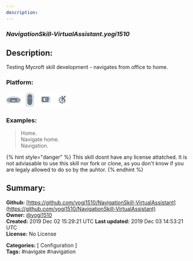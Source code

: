 ```yaml
---
description: 
---
```


### _NavigationSkill-VirtualAssistant.yogi1510_  
## Description:  
Testing Mycroft skill development - navigates from office to home.  
  
  
### Platform:  
 ![Mark I](../.gitbook/assets/mark-1-icon.png)  ![Mark II](../.gitbook/assets/mark-2-icon.png)  ![Picroft](../.gitbook/assets/picroft-icon.png)  ![plasmoid](../.gitbook/assets/kde.png)   
### Examples:  
> Home.  
> Navigate home.  
> Navigation.  
  
{% hint style="danger" %}
This skill dosnt have any license attatched. It is not adviasable to use this skill nor fork or clone, as you don't know if you are legaly allowed to do so by the auhtor.
{% endhint %}
  
## Summary:  
**Github:** [https://github.com/yogi1510/NavigationSkill-VirtualAssistant](https://github.com/yogi1510/NavigationSkill-VirtualAssistant)  
**Owner:** [@yogi1510](https://github.com/yogi1510)  
**Created:** 2019 Dec 02 15:29:21 UTC  **Last updated:** 2019 Dec 03 14:53:21 UTC  
**License:** No License  
  
**Categories:** [ Configuration ]   
**Tags:** \#navigate \#navigation   
